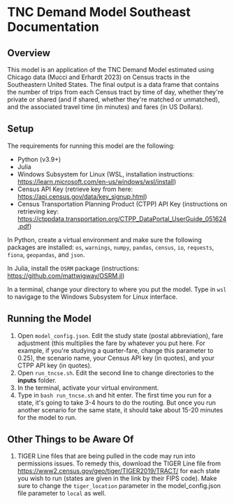 # TNC Demand Model Southeast Documentation

## Overview

This model is an application of the TNC Demand Model estimated using Chicago data (Mucci and Erhardt 2023) on Census tracts in the Southeastern United States. The final output is a data frame that contains the number of trips from each Census tract by time of day, whether they're private or shared (and if shared, whether they're matched or unmatched), and the associated travel time (in minutes) and fares (in US Dollars). 

## Setup
The requirements for running this model are the following:
- Python (v3.9+)
- Julia
- Windows Subsystem for Linux (WSL, installation instructions: https://learn.microsoft.com/en-us/windows/wsl/install)
- Census API Key (retrieve key from here: https://api.census.gov/data/key_signup.html)
- Census Transportation Planning Product (CTPP) API Key (instructions on retrieving key: https://ctppdata.transportation.org/CTPP_DataPortal_UserGuide_051624.pdf)

In Python, create a virtual environment and make sure the following packages are installed: `os`,
`warnings`, `numpy`, `pandas`, `census`, `io`, `requests`, `fiona`, `geopandas`, and `json`.

In Julia, install the `OSRM` package (instructions: https://github.com/mattwigway/OSRM.jl)

In a terminal, change your directory to where you put the model. Type in `wsl` to navigage to the Windows Subsystem for Linux interface.

## Running the Model
1. Open `model_config.json`. Edit the study state (postal abbreviation), fare adjustment (this multiplies the fare by whatever you put here. For example, if you're studying a quarter-fare, change this parameter to 0.25), the scenario name, your Census API key (in quotes), and your CTPP API key (in quotes).
2. Open `run_tncse.sh`. Edit the second line to change directories to the **inputs** folder.
3. In the terminal, activate your virtual environment.
4. Type in `bash run_tncse.sh` and hit enter. The first time you run for a state, it's going to take 3-4 hours to do the routing. But once you run another scenario for the same state, it should take about 15-20 minutes for the model to run.

## Other Things to be Aware Of
1. TIGER Line files that are being pulled in the code may run into permissions issues. To remedy this, download the TIGER Line file from https://www2.census.gov/geo/tiger/TIGER2019/TRACT/ for each state you wish to run (states are given in the link by their FIPS code). Make sure to change the `tiger_location` parameter in the model_config.json file parameter to `local` as well.
